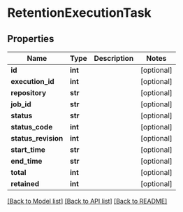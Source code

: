 # RetentionExecutionTask

## Properties
Name | Type | Description | Notes
------------ | ------------- | ------------- | -------------
**id** | **int** |  | [optional] 
**execution_id** | **int** |  | [optional] 
**repository** | **str** |  | [optional] 
**job_id** | **str** |  | [optional] 
**status** | **str** |  | [optional] 
**status_code** | **int** |  | [optional] 
**status_revision** | **int** |  | [optional] 
**start_time** | **str** |  | [optional] 
**end_time** | **str** |  | [optional] 
**total** | **int** |  | [optional] 
**retained** | **int** |  | [optional] 

[[Back to Model list]](../README.md#documentation-for-models) [[Back to API list]](../README.md#documentation-for-api-endpoints) [[Back to README]](../README.md)


